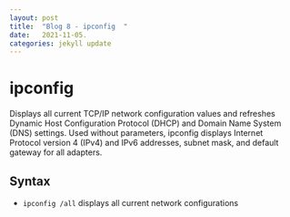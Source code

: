 ```yaml
---
layout: post
title:  "Blog 8 - ipconfig  "
date:   2021-11-05.
categories: jekyll update
---
```


<h1> ipconfig </h1> 

Displays all current TCP/IP network configuration values and refreshes Dynamic Host Configuration Protocol (DHCP) and Domain Name System (DNS) settings. Used without parameters, ipconfig displays Internet Protocol version 4 (IPv4) and IPv6 addresses, subnet mask, and default gateway for all adapters.

<h2> Syntax </h2>

* `ipconfig /all` displays all current network configurations 




